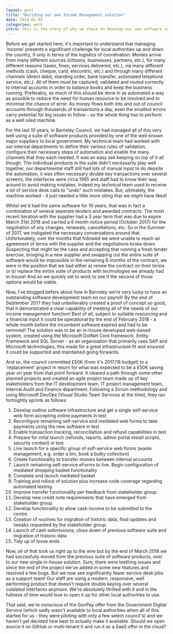 ```yaml
---
layout: post
title: "Building our own Income Management solution"
date: 2019-01-02
categories: work
intro: This is the story of why we chose to develop our own software solution in a hurry, over renewing an incumbent contract.
---
```

Before we get started here, it's important to understand that managing 'income' presents a significant challenge for local authorities
up and down the country, if only in terms of the logistics of coordination. Monies arrive from many different sources (citizens, 
businesses, partners, etc.), for many different reasons (taxes, fines, services delivered, etc.), via many different methods (cash, 
cheque, card, elecontric, etc.) and through many different channels (direct debit, standing order, bank transfer, automated telephone 
service, etc.). All of them must be captured, validated and routed correctly to internal accounts in order to balance books and keep the
business running. Preferably, as much of this should be done in as automated a way as possible to reduce the need for human resource to 
be involved and to minimise the chance of error. As money flows both into and out of council accounts through thousands of transactions 
a day, even the smallest errors carry potential for big issues to follow - so the whole thing has to perform as a well oiled machine.

For the last 10 years, in Barnsley Council, we had managed all of this very well using a suite of software products provided by one of 
the well-known major suppliers to local government. My technical team had worked with our internal departments to define their various 
rules of validation, configure their necessary steps of automation and enable the many channels that they each needed. It was an easy
ask keeping on top of it all though. The indivdiual products in the suite didn't necessarily play well together, our departmental staff 
still had lots of manual input to do depsite the automation, it was often necessary double key transactions over several screens, the
interfaces were circa 1995 and staff had to know their way around to avoid making mistakes. Indeed my technical team used to receive a 
lot of service desk calls to "undo" such mistakes. But, ultimately, the machine worked - it just needed a little more oiling that we 
might have liked!

Whilst we'd had the same software for 10 years, that was in fact a combniation of several seperate tenders and awarded contracts. The 
most recent iteration with the supplier had a 3 year term that was due to expire March 31st 2018 and carried a 6 month notice period 
(October 2017) for the negotiation of any changes, renewals, cancellations, etc. So in the Summer of 2017, we instigated the necessary 
conversations around that. Unfortunately, over the months that followed we were unable to reach an agreement of terms with the supplier
and the negotiations broke down. Suspecting that might be the case and accepting that running a fresh tender exercise, bringing in a 
new supplier and swapping out the entire suite of software would be impossible in the remaining 6 months of the contract, we were in 
the position that we had either a) renew the contract on their terms or b) replace the entire suite of products with technologies we
already had in-house! And so we quickly set to work to see if the second of those options would be viable.

Now, I've blogged before about how in Barnsley we're very lucky to have an outstanding software development team on our payroll! By the
end of September 2017 they had unbelievably created a proof of concept so good, that it demonstrated a clear capability of meeting all of
the needs of our income management function! Best of all, subject to suitable resourcing and a financial input it could be operational
by the end of February 2018 - a whole month before the incumbent software expired and had to be removed! The solution was to be an
in-house developed web-based system, created using the Microsoft DotNet Core framework, Entity Framework and SQL Server - as an
organisation that primarily uses SAP and Microsoft technologies, this made for a great infrastructure fit and ensured it could be
supported and maintained going forwards.

And so, the council committed £50K (from it's 2017/18 budget) to a 'replacement' project in return for what was expected to be a £50K 
saving year on year from that point forward. It cleared a path through some other planned projects and created an agile project team
made up of key stakeholders from the IT development team, IT project management team, Internal Audit and Finance department. Following a Scrum
methodology and using Microsoft DevOps (Visual Studio Team Services at the time), they ran fortnightly sprints as follows:

1. Develop outline software infrastructure and get a single self-service web form accepting online payments in test
2. Reconfigure remaining self-service and mediated web forms to take payments using the new software in test
3. Enable transaction tracking, reconciliation and refund capabilities in test
4. Prepare for inital launch (refunds, reports, admin portal install scripts, security context) in test
5. Live launch for a specific group of self-service web forms (waste management, e.g. order a bin, book a bulky collection)
6. Create functionality to transfer monies between internal accounts
7. Launch remaining self-service eForms to live. Begin configuration of mediated shopping basket functionality
8. Complete and launch mediated basket
9. Training and rollout of solution plus increase code coverage regarding automated testing.
10. Improve transfer functionality per feedback from stakeholder group.
11. Develop new credit note requirements that have emerged from stakeholder group.
12. Develop functionality to allow cash income to be submitted to the centre.
13. Creation of routines for migration of historic data, final updates and tweaks requested by the stakeholder group.
14. Launch of cash submissions, close down of previous software suite and migration of historic data
15. Tidy up of loose ends

Now, all of that took us right up to the wire but by the end of March 2018 we had succesfully moved from the previous suite of software 
products, over to our new single in-house solution. Sure, there were teething issues and since the end of the project we've added in some
new features and resolved a few bugs. But we now see significantly fewer service desk jobs as a support team! Our staff are using a 
modern, responsive, well performing product that doesn't require double keying over several outdated interfaces anymore. We're absolutely
thrilled with it and in the fullness of time would love to open it up for other local authorities to use.

That said, we're conscious of the GovPay offer from the Government Digital Service (which sadly wasn't available to local authorities 
when all of this started for us - they were piloting with only a few select council's) and we haven't yet decided how best to actually
make it available. Should we open source it on GitHub or multi-tenant it and run it as a SaaS offer in the cloud?
